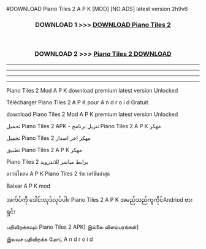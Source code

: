 #DOWNLOAD Piano Tiles 2  A P K [MOD] [NO.ADS] latest version 2h9v6



<div align="center">

<h3>DOWNLOAD 1 >>> <a href="https://teeasianyam.web.app?sq=Piano Tiles 2 ">DOWNLOAD Piano Tiles 2  </a></h3><br>

<h3>DOWNLOAD 2 >>> <a href="https://teeasianyam.web.app?sq=Piano Tiles 2  ">Piano Tiles 2   DOWNLOAD </a></h3>

</div>


----------------------------------------------------------

----------------------------------------------------------

----------------------------------------------------------

----------------------------------------------------------


Piano Tiles 2   Mod A P K download premium latest version Unlocked

Télécharger Piano Tiles 2   A P K pour A n d r o i d Gratuit

download Piano Tiles 2   Mod A P K premium latest version Unlocked

تحميل Piano Tiles 2   APK - تنزيل برنامج Piano Tiles 2   A P K مهكر

تحميل Piano Tiles 2   مهكر اخر اصدار

تطبيق Piano Tiles 2   A P K مهكر

Piano Tiles 2   برابط مباشر للاندرويد

ดาวน์โหลด A P K Piano Tiles 2   รับเวอร์ชันล่าสุด

Baixar A P K mod

အက်ပ်ကို ဒေါင်းလုဒ်လုပ်ပါ။ Piano Tiles 2   A P K အမည်သည်ကူကိုင်Andriod ဗားရှင်း

பதிவிறக்கவும் Piano Tiles 2   APK[ இல்லை விளம்பரங்கள்] 
 
இலவச பதிவிறக்க மோட் A n d r o i d



